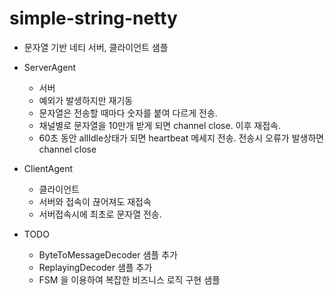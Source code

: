 # simple-string-netty
* 문자열 기반 네티 서버, 클라이언트 샘플
* ServerAgent
  * 서버
  * 예외가 발생하지만 재기동
  * 문자열은 전송할 때마다 숫자를 붙여 다르게 전송.
  * 채널별로 문자열을 10만개 받게 되면 channel close. 이후 재접속.
  * 60초 동안 allIdle상태가 되면 heartbeat 메세지 전송. 전송시 오류가 발생하면 channel close
* ClientAgent
  * 클라이언트
  * 서버와 접속이 끊어져도 재접속
  * 서버접속시에 최초로 문자열 전송.   

* TODO
  * ByteToMessageDecoder 샘플 추가
  * ReplayingDecoder 샘플 추가
  * FSM 을 이용하여 복잡한 비즈니스 로직 구현 샘플

